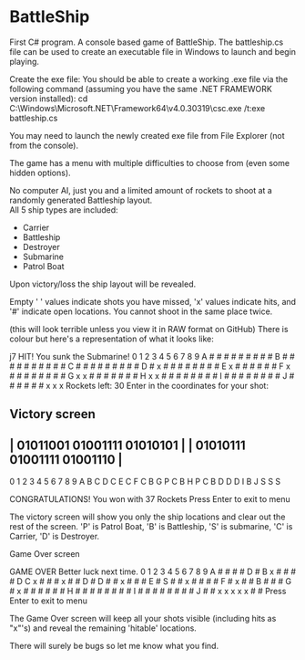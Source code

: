 # BattleShip
First C# program.  A console based game of BattleShip.
The battleship.cs file can be used to create an executable file in Windows to launch and begin playing.

Create the exe file:
You should be able to create a working .exe file via the following command (assuming you have the same .NET FRAMEWORK version installed):
cd <Directory with battleship.cs>
C:\Windows\Microsoft.NET\Framework64\v4.0.30319\csc.exe /t:exe battleship.cs

You may need to launch the newly created exe file from File Explorer (not from the console).

The game has a menu with multiple difficulties to choose from (even some hidden options).  

No computer AI, just you and a limited amount of rockets to shoot at a randomly generated Battleship layout.  
All 5 ship types are included: 
 - Carrier
 - Battleship
 - Destroyer
 - Submarine
 - Patrol Boat
 
Upon victory/loss the ship layout will be revealed.

Empty ' ' values indicate shots you have missed, 'x' values indicate hits, and '#' indicate open locations.
You cannot shoot in the same place twice.

(this will look terrible unless you view it in RAW format on GitHub)
There is colour but here's a representation of what it looks like:

j7 HIT!
You sunk the Submarine!
   0  1  2  3  4  5  6  7  8  9
A     #  #  #  #  #  #  #  #  #
B  #  #  #  #  #  #  #  #  #  #
C     #  #  #  #  #  #  #  #  #
D  #  x  #  #  #  #  #  #  #  #
E     x  #  #     #     #  #  #
F     x  #  #  #  #  #  #  #  #
G  x  x     #  #  #  #  #  #  #
H  x  x  #  #  #  #  #  #  #  #
I        #  #  #  #  #  #  #  #
J  #  #     #  #  #  #  x  x  x
Rockets left: 30
Enter in the coordinates for your shot:


Victory screen
  ----------------------------
 | 01011001 01001111 01010101 |
 | 01010111 01001111 01001110 |
  ----------------------------
   0  1  2  3  4  5  6  7  8  9
A
B
C
D     C
E     C
F     C     B
G  P  C     B
H  P  C     B  D  D  D
I           B
J                       S  S  S

CONGRATULATIONS!
You won with 37 Rockets
Press Enter to exit to menu

The victory screen will show you only the ship locations and clear out the rest of the screen.
'P' is Patrol Boat, 'B' is Battleship, 'S' is submarine, 'C' is Carrier, 'D' is Destroyer.

Game Over screen

GAME OVER
Better luck next time.
   0  1  2  3  4  5  6  7  8  9
A           #  #  #     #  D  #
B  x  #  #     #     #     D
C  x  #  #     #  x  #  #  D  #
D           #  #  x  #     #  #
E     #  S  #  #  x  #  #  #  #
F     #  x  #  #  B  #  #     #
G  #     x     #  #  #  #  #  #
H  #  #  #  #  #     #     #  #
I  #     #  #  #  #  #  #     #
J  #  #  x  x  x  x  x     #  #
Press Enter to exit to menu

The Game Over screen will keep all your shots visible (including hits as "x"'s) and reveal the remaining 'hitable' locations.

There will surely be bugs so let me know what you find.
